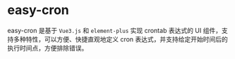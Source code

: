 # easy-cron

easy-cron 是基于 `Vue3.js` 和 `element-plus` 实现 crontab 表达式的 UI 组件，支持多种特性，可以方便、快捷直观地定义 cron 表达式，并支持给定开始时间后的执行时间点，方便排除错误。
